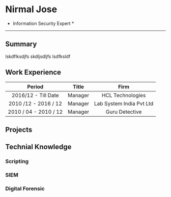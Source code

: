 # Nirmal Jose
* Information Security Expert *
***
## Summary
lskdflksdjfs
skdljsdljfs
lsdfksldf
## Work Experience
|Period   | Title  | Firm  | 
|:-:|:-:|:-:|
|2016/12 - Till Date   |Manager   | HCL Technologies   |
|2010 /12 - 2016 / 12   | Manager  | Lab System India Pvt Ltd  |
|2010 / 04 - 2010 / 12   | Manager   | Guru Detective   |
## Projects
## Technial Knowledge
### Scripting
### SIEM
### Digital Forensic
